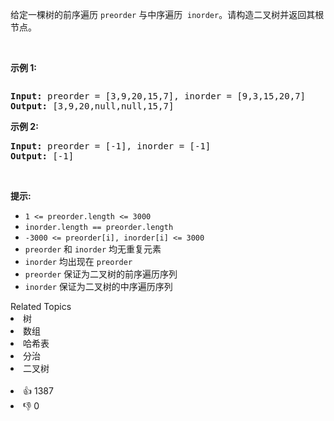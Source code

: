 <p>给定一棵树的前序遍历 <code>preorder</code> 与中序遍历  <code>inorder</code>。请构造二叉树并返回其根节点。</p>

<p> </p>

<p><strong>示例 1:</strong></p>
<img alt="" src="https://assets.leetcode.com/uploads/2021/02/19/tree.jpg" />
<pre>
<strong>Input:</strong> preorder = [3,9,20,15,7], inorder = [9,3,15,20,7]
<strong>Output:</strong> [3,9,20,null,null,15,7]
</pre>

<p><strong>示例 2:</strong></p>

<pre>
<strong>Input:</strong> preorder = [-1], inorder = [-1]
<strong>Output:</strong> [-1]
</pre>

<p> </p>

<p><strong>提示:</strong></p>

<ul>
	<li><code>1 <= preorder.length <= 3000</code></li>
	<li><code>inorder.length == preorder.length</code></li>
	<li><code>-3000 <= preorder[i], inorder[i] <= 3000</code></li>
	<li><code>preorder</code> 和 <code>inorder</code> 均无重复元素</li>
	<li><code>inorder</code> 均出现在 <code>preorder</code></li>
	<li><code>preorder</code> 保证为二叉树的前序遍历序列</li>
	<li><code>inorder</code> 保证为二叉树的中序遍历序列</li>
</ul>
<div><div>Related Topics</div><div><li>树</li><li>数组</li><li>哈希表</li><li>分治</li><li>二叉树</li></div></div><br><div><li>👍 1387</li><li>👎 0</li></div>